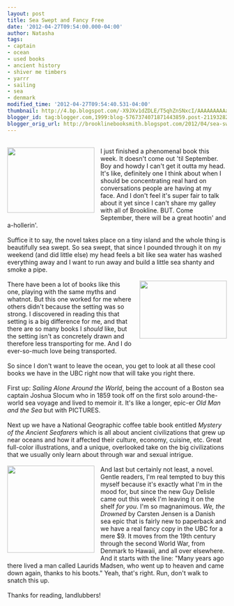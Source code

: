 ```yaml
---
layout: post
title: Sea Swept and Fancy Free
date: '2012-04-27T09:54:00.000-04:00'
author: Natasha
tags:
- captain
- ocean
- used books
- ancient history
- shiver me timbers
- yarrr
- sailing
- sea
- denmark
modified_time: '2012-04-27T09:54:40.531-04:00'
thumbnail: http://4.bp.blogspot.com/-X9JXv1dZDLE/T5qhZnSNxcI/AAAAAAAAAaM/csgMv_Jg0UI/s72-c/Islands+2.jpg
blogger_id: tag:blogger.com,1999:blog-5767374071871443859.post-211932824058009907
blogger_orig_url: http://brooklinebooksmith.blogspot.com/2012/04/sea-swept-and-fancy-free.html
---
```


<br /><a href="http://4.bp.blogspot.com/-X9JXv1dZDLE/T5qhZnSNxcI/AAAAAAAAAaM/csgMv_Jg0UI/s1600/Islands+2.jpg" imageanchor="1" style="clear: left; float: left; margin-bottom: 1em; margin-right: 1em;"><img border="0" height="150" src="http://4.bp.blogspot.com/-X9JXv1dZDLE/T5qhZnSNxcI/AAAAAAAAAaM/csgMv_Jg0UI/s200/Islands+2.jpg" width="200" /></a>I just finished a phenomenal book this week. It doesn't come out 'til September. Boy and howdy I can't get it outta my head. It's like, definitely one I think about when I should be concentrating real hard on conversations people are having at my face. And I don't feel it's super fair to talk about it yet since I can't share my galley with all of Brookline. BUT. Come September, there will be a great hootin' and a-hollerin'.<br /><br />Suffice it to say, the novel takes place on a tiny island and the whole thing is beautifully sea swept. So sea swept, that since I pounded through it on my weekend (and did little else) my head feels a bit like sea water has washed everything away and I want to run away and build a little sea shanty and smoke a pipe.<br /><br /><a href="http://3.bp.blogspot.com/-yTp8FbMAYiE/T5qhdsU5hLI/AAAAAAAAAaU/-JcBlkQEZPI/s1600/3784082297_f5f58945fe.jpg" imageanchor="1" style="clear: right; float: right; margin-bottom: 1em; margin-left: 1em;"><img border="0" height="133" src="http://3.bp.blogspot.com/-yTp8FbMAYiE/T5qhdsU5hLI/AAAAAAAAAaU/-JcBlkQEZPI/s200/3784082297_f5f58945fe.jpg" width="200" /></a>There have been a lot of books like this one, playing with the same myths and whatnot. But this one worked for me where others didn't because the setting was so strong. I discovered in reading this that setting is a big difference for me, and that there are so many books I <i>should</i>&nbsp;like, but the setting isn't as concretely drawn and therefore less transporting for me. And I do ever-so-much love being transported.<br /><br />So since I don't want to leave the ocean, you get to look at all these cool books we have in the UBC right now that will take you right there.<br /><br />First up: <i>Sailing Alone Around the World</i>, being the account of a&nbsp;Boston sea captain Joshua Slocum who in 1859 took off on the first solo around-the-world sea voyage and lived to memoir it. It's like a longer, epic-er <i>Old Man and the Sea</i>&nbsp;but with PICTURES.<br /><br />Next up we have a National Geographic coffee table book entitled <i>Mystery of the Ancient Seafarers </i>which is all about ancient civilizations that grew up near oceans and how it affected their culture, economy, cuisine, etc. Great full-color illustrations, and a unique, overlooked take on the big civilizations that we usually only learn about through war and sexual intrigue.<br /><br /><a href="http://1.bp.blogspot.com/-v6CSk0ithP0/T5qh_F-WwPI/AAAAAAAAAak/gYPrP7bnTgU/s1600/612dOLNtBZL._AA300_.jpg" imageanchor="1" style="clear: left; float: left; margin-bottom: 1em; margin-right: 1em;"><img border="0" height="200" src="http://1.bp.blogspot.com/-v6CSk0ithP0/T5qh_F-WwPI/AAAAAAAAAak/gYPrP7bnTgU/s200/612dOLNtBZL._AA300_.jpg" width="200" /></a>And last but certainly not least, a novel. Gentle readers, I'm real tempted to buy this myself because it's exactly what I'm in the mood for, but since the new Guy Delisle came out this week I'm leaving it on the shelf <i>for you</i>. I'm so magnanimous. <i>We, the Drowned</i>&nbsp;by Carsten Jensen is a Danish sea epic that is fairly new to paperback and we have a real fancy copy in the UBC for a mere $9. It moves from the 19th century through the second World War, from Denmark to Hawaii, and all over elsewhere. And it starts with the line: "Many years ago there lived a man called Laurids Madsen, who went up to heaven and came down again, thanks to his boots." Yeah, that's right. Run, don't walk to snatch this up.<br /><br />Thanks for reading, landlubbers!